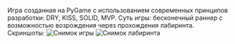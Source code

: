 Игра созданная на PyGame с использованием современных принципов разработки: DRY, KISS, SOLID, MVP.
Суть игры: бесконечный раннер с возможностью возрождения через прохождения лабиринта.
Скриншоты:
![Снимок игры](https://github.com/user-attachments/assets/4142901f-8614-4fea-9de8-3ecc714c4a3b)
![Снимок лабиринта](https://github.com/user-attachments/assets/ac40f279-abb1-4c11-8591-c648a9ff47fb)
